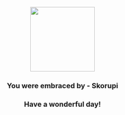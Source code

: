 <p align="center">
    <img src="https://raw.githubusercontent.com/PokeAPI/sprites/master/sprites/pokemon/451.png" width="150" height="150">
</p>
<h3 align="center">You were embraced by - <b>Skorupi</b></h3>
<h3 align="center">Have a wonderful day!</h3>
